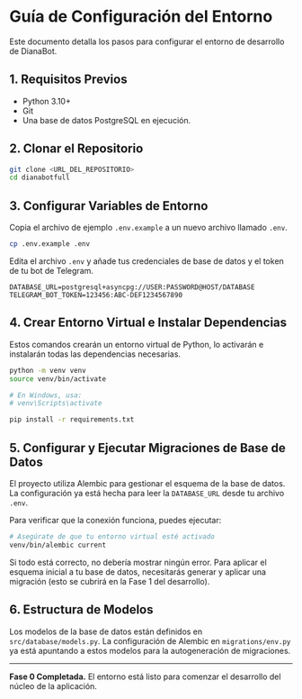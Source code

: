 # Guía de Configuración del Entorno

Este documento detalla los pasos para configurar el entorno de desarrollo de DianaBot.

## 1. Requisitos Previos

- Python 3.10+
- Git
- Una base de datos PostgreSQL en ejecución.

## 2. Clonar el Repositorio

```bash
git clone <URL_DEL_REPOSITORIO>
cd dianabotfull
```

## 3. Configurar Variables de Entorno

Copia el archivo de ejemplo `.env.example` a un nuevo archivo llamado `.env`.

```bash
cp .env.example .env
```

Edita el archivo `.env` y añade tus credenciales de base de datos y el token de tu bot de Telegram.

```
DATABASE_URL=postgresql+asyncpg://USER:PASSWORD@HOST/DATABASE
TELEGRAM_BOT_TOKEN=123456:ABC-DEF1234567890
```

## 4. Crear Entorno Virtual e Instalar Dependencias

Estos comandos crearán un entorno virtual de Python, lo activarán e instalarán todas las dependencias necesarias.

```bash
python -m venv venv
source venv/bin/activate

# En Windows, usa:
# venv\Scripts\activate

pip install -r requirements.txt
```

## 5. Configurar y Ejecutar Migraciones de Base de Datos

El proyecto utiliza Alembic para gestionar el esquema de la base de datos. La configuración ya está hecha para leer la `DATABASE_URL` desde tu archivo `.env`.

Para verificar que la conexión funciona, puedes ejecutar:

```bash
# Asegúrate de que tu entorno virtual esté activado
venv/bin/alembic current
```

Si todo está correcto, no debería mostrar ningún error. Para aplicar el esquema inicial a tu base de datos, necesitarás generar y aplicar una migración (esto se cubrirá en la Fase 1 del desarrollo).

## 6. Estructura de Modelos

Los modelos de la base de datos están definidos en `src/database/models.py`. La configuración de Alembic en `migrations/env.py` ya está apuntando a estos modelos para la autogeneración de migraciones.

---

**Fase 0 Completada.** El entorno está listo para comenzar el desarrollo del núcleo de la aplicación.
